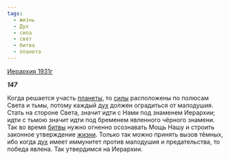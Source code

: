 ```yaml
---
tags:
  - жизнь
  - Дух
  - сила
  - свет
  - битва
  - планета
---
```

[Иерархия 1931г](https://127.0.0.1:4002/agni/1931)

___147___

Когда решается участь [планеты](../../../tags/#планета), то [силы](../../../tags/#сила) расположены по полюсам Света и тьмы, потому каждый [дух](../../../tags/#Дух) должен оградиться от малодушия. Стать на стороне Света, значит идти с Нами под знаменем Иерархии; идти с тьмою значит идти под бременем явленного чёрного знамени. Так во время [битвы](../../../tags/#битва) нужно огненно осознавать Мощь Нашу и строить законное утверждение [жизни](../../../tags/#жизнь). Только так можно принять вызов тёмных, ибо когда [дух](../../../tags/#Дух) имеет иммунитет против малодушия и предательства, то победа явлена. Так утвердимся на Иерархии.   

